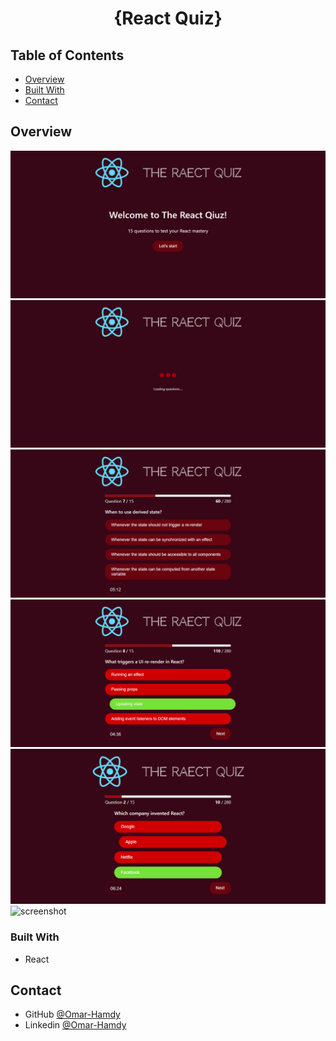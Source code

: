 <h1 align="center">{React Quiz}</h1>

<!-- TABLE OF CONTENTS -->

## Table of Contents

- [Overview](#overview)
- [Built With](#built-with)
- [Contact](#contact)

<!-- OVERVIEW -->

## Overview

![screenshot](https://raw.githubusercontent.com/OmarHam-dy/React-Quiz/main/screenshots/start.png)
![screenshot](https://raw.githubusercontent.com/OmarHam-dy/React-Quiz/main/screenshots/loading.png)
![screenshot](https://raw.githubusercontent.com/OmarHam-dy/React-Quiz/main/screenshots/q1.png)
![screenshot](https://raw.githubusercontent.com/OmarHam-dy/React-Quiz/main/screenshots/q2.png)
![screenshot](https://raw.githubusercontent.com/OmarHam-dy/React-Quiz/main/screenshots/q3.png)
![screenshot](https://raw.githubusercontent.com/OmarHam-dy/React-Quiz/main/screenshots/end.png)

### Built With

<!-- This section should list any major frameworks that you built your project using. Here are a few examples.-->

- React

## Contact

- GitHub [@Omar-Hamdy](https://github.com/OmarHam-dy)
- Linkedin [@Omar-Hamdy](https://www.linkedin.com/in/omar-hamdy-159602250?utm_source=share&utm_campaign=share_via&utm_content=profile&utm_medium=android_app)
